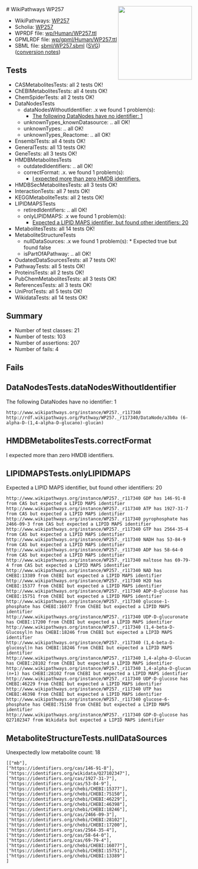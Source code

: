 <img style="float: right; width: 200px" src="../logo.png" />
# WikiPathways WP257

* WikiPathways: [WP257](https://identifiers.org/wikipathways:WP257)
* Scholia: [WP257](https://scholia.toolforge.org/wikipathways/WP257)
* WPRDF file: [wp/Human/WP257.ttl](../wp/Human/WP257.ttl)
* GPMLRDF file: [wp/gpml/Human/WP257.ttl](../wp/gpml/Human/WP257.ttl)
* SBML file: [sbml/WP257.sbml](../sbml/WP257.sbml) ([SVG](../sbml/WP257.svg)) ([conversion notes](../sbml/WP257.txt))

## Tests
* CASMetabolitesTests: all 2 tests OK!
* ChEBIMetabolitesTests: all 4 tests OK!
* ChemSpiderTests: all 2 tests OK!
* DataNodesTests
    * dataNodesWithoutIdentifier: .x we found 1 problem(s):
        * [The following DataNodes have no identifier: 1](#d2d32fa0)
    * unknownTypes_knownDatasource: .. all OK!
    * unknownTypes: .. all OK!
    * unknownTypes_Reactome: .. all OK!
* EnsemblTests: all 4 tests OK!
* GeneralTests: all 13 tests OK!
* GeneTests: all 3 tests OK!
* HMDBMetabolitesTests
    * outdatedIdentifiers: .. all OK!
    * correctFormat: .x. we found 1 problem(s):
        * [I expected more than zero HMDB identifiers.](#ad154c1e)
* HMDBSecMetabolitesTests: all 3 tests OK!
* InteractionTests: all 7 tests OK!
* KEGGMetaboliteTests: all 2 tests OK!
* LIPIDMAPSTests
    * retiredIdentifiers: .. all OK!
    * onlyLIPIDMAPS: .x we found 1 problem(s):
        * [Expected a LIPID MAPS identifier, but found other identifiers: 20](#d0bfb697)
* MetabolitesTests: all 14 tests OK!
* MetaboliteStructureTests
    * nullDataSources: .x we found 1 problem(s):
            * Expected true but found false
    * isPartOfAPathway: .. all OK!
* OudatedDataSourcesTests: all 7 tests OK!
* PathwayTests: all 5 tests OK!
* ProteinsTests: all 2 tests OK!
* PubChemMetabolitesTests: all 3 tests OK!
* ReferencesTests: all 3 tests OK!
* UniProtTests: all 5 tests OK!
* WikidataTests: all 14 tests OK!


## Summary

* Number of test classes: 21
* Number of tests: 103
* Number of assertions: 207
* Number of fails: 4

## Fails

<a name="d2d32fa0" />

## DataNodesTests.dataNodesWithoutIdentifier

The following DataNodes have no identifier: 1
```
http://www.wikipathways.org/instance/WP257._r117340 http://rdf.wikipathways.org/Pathway/WP257._r117340/DataNode/a3b0a (6-alpha-D-(1,4-alpha-D-glucano)-glucan)
```

<a name="ad154c1e" />

## HMDBMetabolitesTests.correctFormat

I expected more than zero HMDB identifiers.
<a name="d0bfb697" />

## LIPIDMAPSTests.onlyLIPIDMAPS

Expected a LIPID MAPS identifier, but found other identifiers: 20
```
http://www.wikipathways.org/instance/WP257._r117340 GDP has 146-91-8 from CAS but expected a LIPID MAPS identifier
http://www.wikipathways.org/instance/WP257._r117340 ATP has 1927-31-7 from CAS but expected a LIPID MAPS identifier
http://www.wikipathways.org/instance/WP257._r117340 pyrophosphate has 2466-09-3 from CAS but expected a LIPID MAPS identifier
http://www.wikipathways.org/instance/WP257._r117340 GTP has 2564-35-4 from CAS but expected a LIPID MAPS identifier
http://www.wikipathways.org/instance/WP257._r117340 NADH has 53-84-9 from CAS but expected a LIPID MAPS identifier
http://www.wikipathways.org/instance/WP257._r117340 ADP has 58-64-0 from CAS but expected a LIPID MAPS identifier
http://www.wikipathways.org/instance/WP257._r117340 maltose has 69-79-4 from CAS but expected a LIPID MAPS identifier
http://www.wikipathways.org/instance/WP257._r117340 NAD has CHEBI:13389 from ChEBI but expected a LIPID MAPS identifier
http://www.wikipathways.org/instance/WP257._r117340 H2O has CHEBI:15377 from ChEBI but expected a LIPID MAPS identifier
http://www.wikipathways.org/instance/WP257._r117340 ADP-D-glucose has CHEBI:15751 from ChEBI but expected a LIPID MAPS identifier
http://www.wikipathways.org/instance/WP257._r117340 glucose-1-phosphate has CHEBI:16077 from ChEBI but expected a LIPID MAPS identifier
http://www.wikipathways.org/instance/WP257._r117340 UDP-D-glucuronate has CHEBI:17200 from ChEBI but expected a LIPID MAPS identifier
http://www.wikipathways.org/instance/WP257._r117340 (1,4-beta-D-Glucosyl)n has CHEBI:18246 from ChEBI but expected a LIPID MAPS identifier
http://www.wikipathways.org/instance/WP257._r117340 (1,4-beta-D-glucosyl)n has CHEBI:18246 from ChEBI but expected a LIPID MAPS identifier
http://www.wikipathways.org/instance/WP257._r117340 1,4-alpha-D-Glucan has CHEBI:28102 from ChEBI but expected a LIPID MAPS identifier
http://www.wikipathways.org/instance/WP257._r117340 1,4-alpha-D-glucan (n+1) has CHEBI:28102 from ChEBI but expected a LIPID MAPS identifier
http://www.wikipathways.org/instance/WP257._r117340 UDP-D-glucose has CHEBI:46229 from ChEBI but expected a LIPID MAPS identifier
http://www.wikipathways.org/instance/WP257._r117340 UTP has CHEBI:46398 from ChEBI but expected a LIPID MAPS identifier
http://www.wikipathways.org/instance/WP257._r117340 glucose-6-phosphate has CHEBI:75150 from ChEBI but expected a LIPID MAPS identifier
http://www.wikipathways.org/instance/WP257._r117340 GDP-D-glucose has Q27102347 from Wikidata but expected a LIPID MAPS identifier
```

<a name="91904191" />

## MetaboliteStructureTests.nullDataSources

Unexpectedly low metabolite count: 18
```
[["mb"],
["https://identifiers.org/cas/146-91-8"],
["https://identifiers.org/wikidata/Q27102347"],
["https://identifiers.org/cas/1927-31-7"],
["https://identifiers.org/cas/53-84-9"],
["https://identifiers.org/chebi/CHEBI:15377"],
["https://identifiers.org/chebi/CHEBI:75150"],
["https://identifiers.org/chebi/CHEBI:46229"],
["https://identifiers.org/chebi/CHEBI:46398"],
["https://identifiers.org/chebi/CHEBI:18246"],
["https://identifiers.org/cas/2466-09-3"],
["https://identifiers.org/chebi/CHEBI:28102"],
["https://identifiers.org/chebi/CHEBI:17200"],
["https://identifiers.org/cas/2564-35-4"],
["https://identifiers.org/cas/58-64-0"],
["https://identifiers.org/cas/69-79-4"],
["https://identifiers.org/chebi/CHEBI:16077"],
["https://identifiers.org/chebi/CHEBI:15751"],
["https://identifiers.org/chebi/CHEBI:13389"]
]
```

